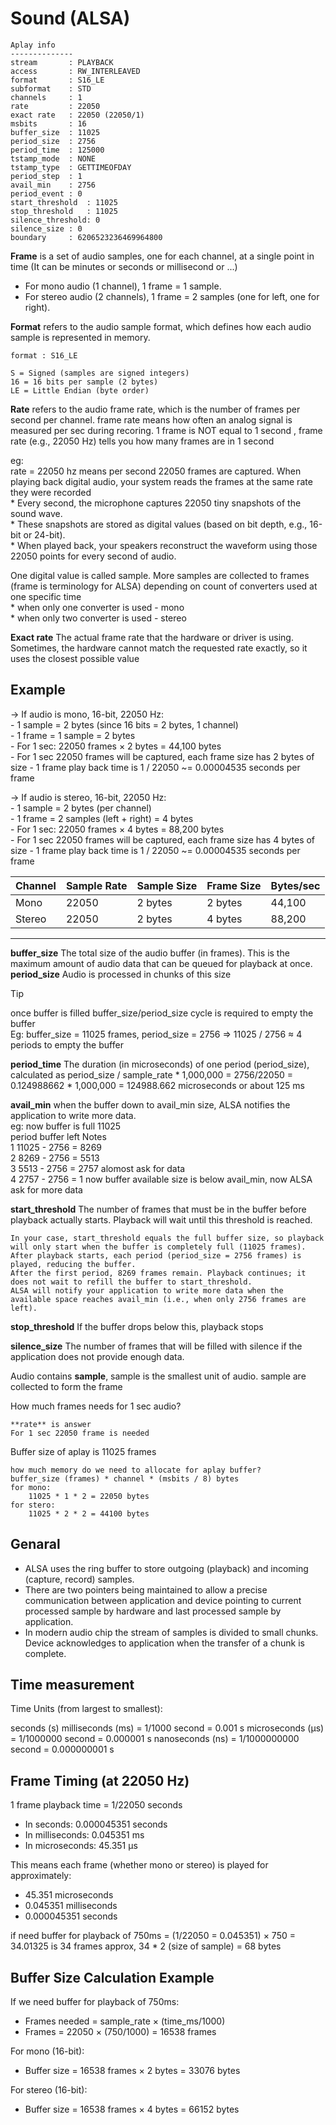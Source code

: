 # Sound (ALSA)

```
Aplay info
--------------
stream       : PLAYBACK
access       : RW_INTERLEAVED
format       : S16_LE
subformat    : STD
channels     : 1
rate         : 22050
exact rate   : 22050 (22050/1)
msbits       : 16
buffer_size  : 11025
period_size  : 2756
period_time  : 125000
tstamp_mode  : NONE
tstamp_type  : GETTIMEOFDAY
period_step  : 1
avail_min    : 2756
period_event : 0
start_threshold  : 11025
stop_threshold   : 11025
silence_threshold: 0
silence_size : 0
boundary     : 6206523236469964800
```

**Frame** is a set of audio samples, one for each channel, at a single point in time (It can be minutes or seconds or millisecond or ...)
* For mono audio (1 channel), 1 frame = 1 sample.
* For stereo audio (2 channels), 1 frame = 2 samples (one for left, one for right).

**Format** refers to the audio sample format, which defines how each audio sample is represented in memory.

```
format : S16_LE

S = Signed (samples are signed integers)
16 = 16 bits per sample (2 bytes)
LE = Little Endian (byte order)

```

**Rate** refers to the audio frame rate, which is the number of frames per second per channel.  frame rate means how often an analog signal is measured per sec during recoring. 1 frame is NOT equal to 1 second  , frame rate (e.g., 22050 Hz) tells you how many frames are in 1 second

eg:  
    rate = 22050 hz means per second 22050 frames are captured. When playing back digital audio, your system reads the frames at the same rate they were recorded  
    * Every second, the microphone captures 22050 tiny snapshots of the sound wave.  
    * These snapshots are stored as digital values (based on bit depth, e.g., 16-bit or 24-bit).  
    * When played back, your speakers reconstruct the waveform using those 22050 points for every second of audio.  

One digital value is called sample. More samples are collected to frames (frame is terminology for ALSA) depending on count of converters used at one specific time  
    * when only one converter is used - mono  
    * when only two converter is used - stereo  

**Exact rate** The actual frame rate that the hardware or driver is using. Sometimes, the hardware cannot match the requested rate exactly, so it uses the closest possible value

Example
-------

-> If audio is mono, 16-bit, 22050 Hz:  
    - 1 sample = 2 bytes (since 16 bits = 2 bytes, 1 channel)  
    - 1 frame = 1 sample = 2 bytes  
    - For 1 sec: 22050 frames × 2 bytes = 44,100 bytes  
    - For 1 sec 22050 frames will be captured, each frame size has 2 bytes of size
    - 1 frame play back time is  1 / 22050 ~= 0.00004535 seconds per frame

-> If audio is stereo, 16-bit, 22050 Hz:  
    - 1 sample = 2 bytes (per channel)  
    - 1 frame = 2 samples (left + right) = 4 bytes  
    - For 1 sec: 22050 frames × 4 bytes = 88,200 bytes  
    - For 1 sec 22050 frames will be captured, each frame size has 4 bytes of size
    - 1 frame play back time is  1 / 22050 ~= 0.00004535 seconds per frame

| Channel | Sample Rate | Sample Size | Frame Size | Bytes/sec |
| ------- | ----------- | ----------- | ---------- | --------- |
| Mono    | 22050       | 2 bytes     | 2 bytes    | 44,100    |
| Stereo  | 22050       | 2 bytes     | 4 bytes    | 88,200    |


------------------------
**buffer_size** The total size of the audio buffer (in frames). This is the maximum amount of audio data that can be queued for playback at once.  
**period_size** Audio is processed in chunks of this size

>[!TIP]  
> once buffer is filled buffer_size/period_size cycle is required to empty the buffer  
> Eg: buffer_size = 11025 frames, period_size = 2756 => 11025 / 2756 ≈ 4 periods to empty the buffer

**period_time** The duration (in microseconds) of one period (period_size), calculated as period_size / sample_rate * 1,000,000 = 2756/22050 = 0.124988662 * 1,000,000 = 124988.662 microseconds or about 125 ms  

**avail_min** when the buffer down to avail_min size, ALSA notifies the application to write more data.  
 eg: now buffer is full 11025  
 period         buffer left          Notes  
 1              11025 - 2756 = 8269  
 2              8269  - 2756 = 5513  
 3              5513  - 2756 = 2757  alomost ask for data  
 4              2757  - 2756 = 1     now buffer available size is below avail_min, now ALSA ask for more data  

**start_threshold** The number of frames that must be in the buffer before playback actually starts. Playback will wait until this threshold is reached.
```
In your case, start_threshold equals the full buffer size, so playback will only start when the buffer is completely full (11025 frames).  
After playback starts, each period (period_size = 2756 frames) is played, reducing the buffer.  
After the first period, 8269 frames remain. Playback continues; it does not wait to refill the buffer to start_threshold.  
ALSA will notify your application to write more data when the available space reaches avail_min (i.e., when only 2756 frames are left).
```

**stop_threshold** If the buffer drops below this, playback stops

**silence_size** The number of frames that will be filled with silence if the application does not provide enough data.

Audio contains **sample**, sample is the smallest unit of audio. sample are collected to form the frame

How much frames needs for 1 sec audio?  

    **rate** is answer  
    For 1 sec 22050 frame is needed

Buffer size of aplay is 11025 frames  

    how much memory do we need to allocate for aplay buffer?  
    buffer_size (frames) * channel * (msbits / 8) bytes
    for mono:  
        11025 * 1 * 2 = 22050 bytes
    for stero:  
        11025 * 2 * 2 = 44100 bytes  

Genaral
---------------------------
* ALSA uses the ring buffer to store outgoing (playback) and incoming (capture, record) samples.
* There are two pointers being maintained to allow a precise communication between application and device pointing to current processed sample by hardware and last processed sample by application.
* In modern audio chip the stream of samples is divided to small chunks. Device acknowledges to application when the transfer of a chunk is complete.


Time measurement
----------------------------
Time Units (from largest to smallest):

seconds (s)
milliseconds (ms) = 1/1000 second = 0.001 s
microseconds (µs) = 1/1000000 second = 0.000001 s
nanoseconds (ns) = 1/1000000000 second = 0.000000001 s

Frame Timing (at 22050 Hz)
-------------------------
1 frame playback time = 1/22050 seconds
- In seconds: 0.000045351 seconds
- In milliseconds: 0.045351 ms
- In microseconds: 45.351 µs

This means each frame (whether mono or stereo) is played for approximately:
- 45.351 microseconds
- 0.045351 milliseconds
- 0.000045351 seconds

if need buffer for playback of 750ms = (1/22050 = 0.045351) × 750 = 34.01325 is 34 frames approx, 34 * 2 (size of sample) = 68 bytes

Buffer Size Calculation Example
-----------------------------
If we need buffer for playback of 750ms:
- Frames needed = sample_rate × (time_ms/1000)
- Frames = 22050 × (750/1000) = 16538 frames

For mono (16-bit):
- Buffer size = 16538 frames × 2 bytes = 33076 bytes

For stereo (16-bit):
- Buffer size = 16538 frames × 4 bytes = 66152 bytes